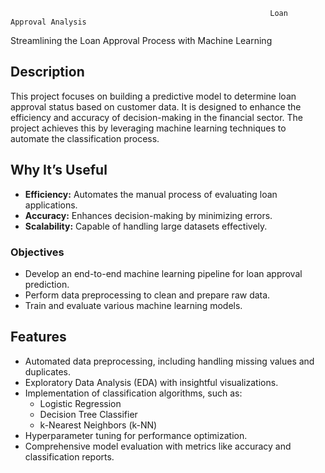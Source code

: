                                                               Loan Approval Analysis
Streamlining the Loan Approval Process with Machine Learning

## Description
This project focuses on building a predictive model to determine loan approval status based on customer data. 
It is designed to enhance the efficiency and accuracy of decision-making in the financial sector. The project achieves this by leveraging machine learning techniques to automate the classification process. 

## Why It’s Useful
- **Efficiency:** Automates the manual process of evaluating loan applications.
- **Accuracy:** Enhances decision-making by minimizing errors.
- **Scalability:** Capable of handling large datasets effectively.

### Objectives
- Develop an end-to-end machine learning pipeline for loan approval prediction.
- Perform data preprocessing to clean and prepare raw data.
- Train and evaluate various machine learning models.

## Features
- Automated data preprocessing, including handling missing values and duplicates.
- Exploratory Data Analysis (EDA) with insightful visualizations.
- Implementation of classification algorithms, such as:
  - Logistic Regression
  - Decision Tree Classifier
  - k-Nearest Neighbors (k-NN)
- Hyperparameter tuning for performance optimization.
- Comprehensive model evaluation with metrics like accuracy and classification reports.
